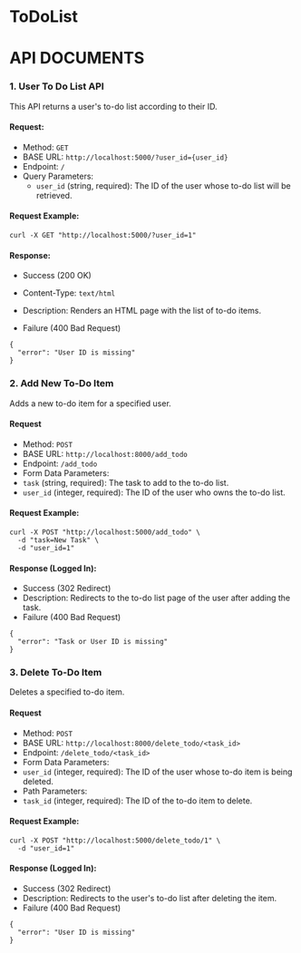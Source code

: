 # ToDoList
# API DOCUMENTS
### 1. User To Do List API
This API returns a user's to-do list according to their ID.

#### Request:
- Method: `GET`
- BASE URL: `http://localhost:5000/?user_id={user_id}`
- Endpoint: `/`
- Query Parameters: 
  - `user_id` (string, required): The ID of the user whose to-do list will be retrieved.

#### Request Example:
```
curl -X GET "http://localhost:5000/?user_id=1"
```

#### Response:
- Success (200 OK)
 - Content-Type: `text/html`
 - Description: Renders an HTML page with the list of to-do items.

- Failure (400 Bad Request)
```
{
  "error": "User ID is missing"
}
```


### 2. Add New To-Do Item
Adds a new to-do item for a specified user.

#### Request
- Method: `POST`
- BASE URL: `http://localhost:8000/add_todo`
- Endpoint: `/add_todo`
- Form Data Parameters:
 - `task` (string, required): The task to add to the to-do list.
 - `user_id` (integer, required): The ID of the user who owns the to-do list.

#### Request Example:
```
curl -X POST "http://localhost:5000/add_todo" \
  -d "task=New Task" \
  -d "user_id=1"
```
#### Response (Logged In):
- Success (302 Redirect)
 - Description: Redirects to the to-do list page of the user after adding the task.
- Failure (400 Bad Request)
```
{
  "error": "Task or User ID is missing"
}
```


### 3. Delete To-Do Item
Deletes a specified to-do item.

#### Request
- Method: `POST`
- BASE URL: `http://localhost:8000/delete_todo/<task_id>`
- Endpoint: `/delete_todo/<task_id>`
- Form Data Parameters:
 - `user_id` (integer, required): The ID of the user whose to-do item is being deleted.
- Path Parameters:
 - `task_id` (integer, required): The ID of the to-do item to delete.

#### Request Example:
```
curl -X POST "http://localhost:5000/delete_todo/1" \
  -d "user_id=1"
```

#### Response (Logged In):
- Success (302 Redirect)
 - Description:  Redirects to the user's to-do list after deleting the item.
- Failure (400 Bad Request)
```
{
  "error": "User ID is missing"
}
```